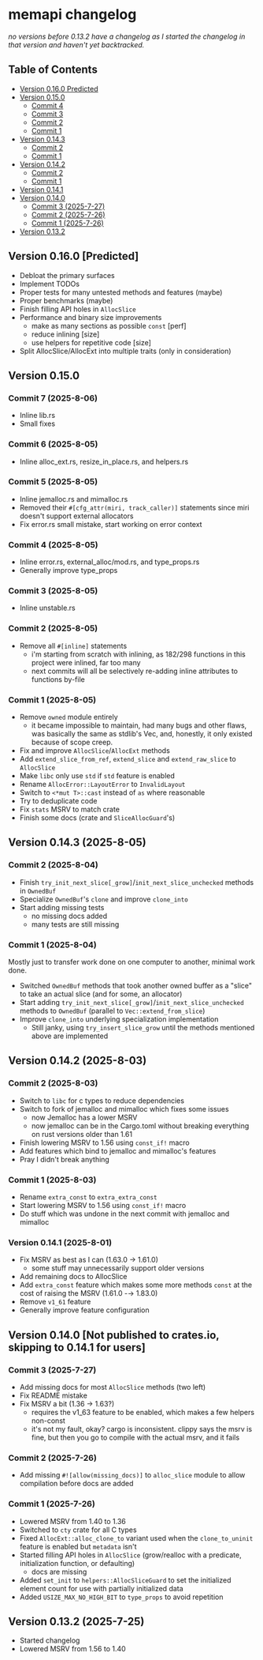 # memapi changelog

_no versions before 0.13.2 have a changelog as I started the changelog in that version and haven't yet backtracked._

## Table of Contents

- [Version 0.16.0 Predicted](#version-0160-predicted)
- [Version 0.15.0](#version-0150)
  - [Commit 4](#commit-4-2025-8-05)
  - [Commit 3](#commit-3-2025-8-05)
  - [Commit 2](#commit-2-2025-8-05)
  - [Commit 1](#commit-1-2025-8-05)
- [Version 0.14.3](#version-0143-2025-8-05)
  - [Commit 2](#commit-2-2025-8-04)
  - [Commit 1](#commit-1-2025-8-04)
- [Version 0.14.2](#version-0142-2025-8-03)
  - [Commit 2](#commit-2-2025-8-03)
  - [Commit 1](#commit-1-2025-8-03)
- [Version 0.14.1](#version-0141-2025-8-01)
- [Version 0.14.0](#version-0140-not-published-to-cratesio-skipping-to-0141-for-users)
  - [Commit 3 (2025-7-27)](#commit-3-2025-7-27)
  - [Commit 2 (2025-7-26)](#commit-2-2025-7-26)
  - [Commit 1 (2025-7-26)](#commit-1-2025-7-26)
- [Version 0.13.2](#version-0132-2025-7-25)

## Version 0.16.0 [Predicted]

- Debloat the primary surfaces
- Implement TODOs
- Proper tests for many untested methods and features (maybe)
- Proper benchmarks (maybe)
- Finish filling API holes in `AllocSlice`
- Performance and binary size improvements
  - make as many sections as possible `const` [perf]
  - reduce inlining [size]
  - use helpers for repetitive code [size]
- Split AllocSlice/AllocExt into multiple traits (only in consideration)

## Version 0.15.0

### Commit 7 (2025-8-06)

- Inline lib.rs
- Small fixes

### Commit 6 (2025-8-05)

- Inline alloc_ext.rs, resize_in_place.rs, and helpers.rs

### Commit 5 (2025-8-05)

- Inline jemalloc.rs and mimalloc.rs
- Removed their `#[cfg_attr(miri, track_caller)]` statements since miri doesn't support external allocators
- Fix error.rs small mistake, start working on error context

### Commit 4 (2025-8-05)

- Inline error.rs, external_alloc/mod.rs, and type_props.rs
- Generally improve type_props

### Commit 3 (2025-8-05)

- Inline unstable.rs

### Commit 2 (2025-8-05)

- Remove all `#[inline]` statements
  - i'm starting from scratch with inlining, as 182/298 functions in this project were inlined, far too many
  - next commits will all be selectively re-adding inline attributes to functions by-file

### Commit 1 (2025-8-05)

- Remove `owned` module entirely
  - it became impossible to maintain, had many bugs and other flaws, was basically the same as stdlib's Vec, and,
    honestly, it only existed because of scope creep.
- Fix and improve `AllocSlice`/`AllocExt` methods
- Add `extend_slice_from_ref`, `extend_slice` and `extend_raw_slice` to `AllocSlice`
- Make `libc` only use `std` if `std` feature is enabled
- Rename `AllocError::LayoutError` to `InvalidLayout`
- Switch to `<*mut T>::cast` instead of `as` where reasonable
- Try to deduplicate code
- Fix `stats` MSRV to match crate
- Finish some docs (crate and `SliceAllocGuard`'s)

## Version 0.14.3 (2025-8-05)

### Commit 2 (2025-8-04)

- Finish `try_init_next_slice[_grow]`/`init_next_slice_unchecked` methods in `OwnedBuf`
- Specialize `OwnedBuf`'s `clone` and improve `clone_into`
- Start adding missing tests
  - no missing docs added
  - many tests are still missing

### Commit 1 (2025-8-04)
Mostly just to transfer work done on one computer to another, minimal work done.

- Switched `OwnedBuf` methods that took another owned buffer as a "slice" to take an actual slice (and for some, an 
  allocator)
- Start adding `try_init_next_slice[_grow]`/`init_next_slice_unchecked` methods to `OwnedBuf` (parallel to
  `Vec::extend_from_slice`)
- Improve `clone_into` underlying specialization implementation
  - Still janky, using `try_insert_slice_grow` until the methods mentioned above are implemented

## Version 0.14.2 (2025-8-03)

### Commit 2 (2025-8-03)

- Switch to `libc` for c types to reduce dependencies
- Switch to fork of jemalloc and mimalloc which fixes some issues
  - now Jemalloc has a lower MSRV
  - now jemalloc can be in the Cargo.toml without breaking everything on rust versions older than 1.61
- Finish lowering MSRV to 1.56 using `const_if!` macro
- Add features which bind to jemalloc and mimalloc's features
- Pray I didn't break anything

### Commit 1 (2025-8-03)

- Rename `extra_const` to `extra_extra_const`
- Start lowering MSRV to 1.56 using `const_if!` macro
- Do stuff which was undone in the next commit with jemalloc and mimalloc

### Version 0.14.1 (2025-8-01)

- Fix MSRV as best as I can (1.63.0 → 1.61.0)
  - some stuff may unnecessarily support older versions
- Add remaining docs to AllocSlice
- Add `extra_const` feature which makes some more methods `const` at the cost of raising the MSRV (1.61.0 -→ 1.83.0)
- Remove `v1_61` feature
- Generally improve feature configuration

## Version 0.14.0 [Not published to crates.io, skipping to 0.14.1 for users]

### Commit 3 (2025-7-27)

- Add missing docs for most `AllocSlice` methods (two left)
- Fix README mistake
- Fix MSRV a bit (1.36 → 1.63?)
    - requires the v1_63 feature to be enabled, which makes a few helpers non-const
    - it's not my fault, okay? cargo is inconsistent. clippy says the msrv is fine, but then you go to compile with the
      actual msrv, and it fails

### Commit 2 (2025-7-26)

- Add missing `#![allow(missing_docs)]` to `alloc_slice` module to allow compilation before docs are added

### Commit 1 (2025-7-26)

- Lowered MSRV from 1.40 to 1.36
- Switched to `cty` crate for all C types
- Fixed `AllocExt::alloc_clone_to` variant used when the `clone_to_uninit` feature is enabled but `metadata` isn't
- Started filling API holes in `AllocSlice` (grow/realloc with a predicate, initialization function, or defaulting)
  - docs are missing
- Added `set_init` to `helpers::AllocSliceGuard` to set the initialized element count for use with partially initialized
  data
- Added `USIZE_MAX_NO_HIGH_BIT` to `type_props` to avoid repetition

## Version 0.13.2 (2025-7-25)

- Started changelog
- Lowered MSRV from 1.56 to 1.40
